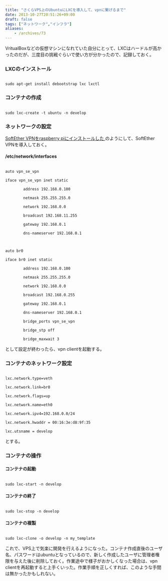 ```yaml
---
title: "さくらVPS上のUbuntuにLXCを導入して、vpnに繋げるまで"
date: 2013-10-27T20:51:26+09:00
draft: false
tags: ["ネットワーク","インフラ"]
aliases:
    - /archives/73
---
```


VritualBoxなどの仮想マシンになれていた自分にとって、LXCはハードルが高かったのだが、三度目の挑戦ぐらいで使い方が分かったので、記録しておく。

### LXCのインストール
~~~{.sh}
sudo apt-get install debootstrap lxc lxctl
~~~
### コンテナの作成
~~~{.sh}
sudo lxc-create -t ubuntu -n develop
~~~

### ネットワークの設定
[SoftEther VPNをraspberry piにインストールした ](http://blog.gepuro.net/archives/72)のようにして、SoftEther VPNを導入しておく。
#### /etc/network/interfaces
~~~{.text}
auto vpn_se_vpn
iface vpn_se_vpn inet static
        address 192.168.0.100
        netmask 255.255.255.0
        network 192.168.0.0
        broadcast 192.168.11.255
        gateway 192.168.0.1
        dns-nameserver 192.168.0.1

auto br0
iface br0 inet static
        address 192.168.0.100
        netmask 255.255.255.0
        network 192.168.0.0
        broadcast 192.168.0.255
        gateway 192.168.0.1
        dns-nameserver 192.168.0.1
        bridge_ports vpn_se_vpn
        bridge_stp off
        bridge_maxwait 3
~~~
として設定が終わったら、vpn clientを起動する。

### コンテナのネットワーク設定
~~~{.text}
lxc.network.type=veth
lxc.network.link=br0
lxc.network.flags=up
lxc.network.name=eth0
lxc.network.ipv4=192.168.0.0/24
lxc.network.hwaddr = 00:16:3e:d8:9f:35
lxc.utsname = develop
~~~
とする。

### コンテナの操作
#### コンテナの起動
~~~{.sh}
sudo lxc-start -n develop
~~~
#### コンテナの終了
~~~{.sh}
sudo lxc-stop -n develop
~~~
#### コンテナの複製
~~~{.sh}
sudo lxc-clone -o develop -n my_template
~~~

これで、VPS上で気楽に開発を行えるようになった。コンテナ作成直後のユーザ名、パスワードはubuntuとなっているので、新しく作成したユーザに管理者権限を与えた後に削除しておく。作業途中で様子がおかしくなった場合は、vpn clientを再起動すると上手くいった。作業手順を正しくすれば、このような手間は無かったかもしれない。

